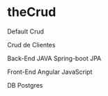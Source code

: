 # theCrud
Default Crud


Crud de Clientes

Back-End
JAVA
Spring-boot
JPA

Front-End
Angular
JavaScript

DB
Postgres
